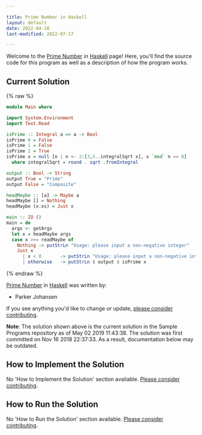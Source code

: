 ```yaml
---

title: Prime Number in Haskell
layout: default
date: 2022-04-28
last-modified: 2022-07-17

---
```


Welcome to the [Prime Number](https://sampleprograms.io/projects/prime-number) in [Haskell](https://sampleprograms.io/languages/haskell) page! Here, you'll find the source code for this program as well as a description of how the program works.

## Current Solution

{% raw %}

```haskell
module Main where

import System.Environment
import Text.Read

isPrime :: Integral a => a -> Bool
isPrime 0 = False
isPrime 1 = False
isPrime 2 = True
isPrime x = null [n | n <- 2:[3,5..integralSqrt x], x `mod` n == 0]
  where integralSqrt = round . sqrt .fromIntegral

output :: Bool -> String
output True = "Prime"
output False = "Composite"

headMaybe :: [a] -> Maybe a
headMaybe [] = Nothing
headMaybe (x:xs) = Just x

main :: IO ()
main = do
  args <- getArgs
  let x = headMaybe args
  case x >>= readMaybe of
    Nothing -> putStrLn "Usage: please input a non-negative integer"
    Just x
      | x < 0       -> putStrLn "Usage: please input a non-negative integer"
      | otherwise   -> putStrLn $ output $ isPrime x
```

{% endraw %}

[Prime Number](https://sampleprograms.io/projects/prime-number) in [Haskell](https://sampleprograms.io/languages/haskell) was written by:

- Parker Johansen

If you see anything you'd like to change or update, [please consider contributing](https://github.com/TheRenegadeCoder/sample-programs).

**Note**: The solution shown above is the current solution in the Sample Programs repository as of May 02 2019 11:43:38. The solution was first committed on Nov 16 2018 22:37:33. As a result, documentation below may be outdated.

## How to Implement the Solution

No 'How to Implement the Solution' section available. [Please consider contributing](https://github.com/TheRenegadeCoder/sample-programs-website).

## How to Run the Solution

No 'How to Run the Solution' section available. [Please consider contributing](https://github.com/TheRenegadeCoder/sample-programs-website).